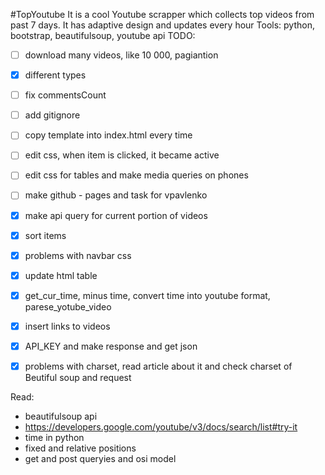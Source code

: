 #TopYoutube
It is a cool Youtube scrapper which collects top videos from past 7 days. It has adaptive design and updates every hour
Tools: python, bootstrap, beautifulsoup, youtube api
TODO:

- [ ] download many videos, like 10 000, pagiantion
- [x] different types
- [ ] fix commentsCount
- [ ] add gitignore
- [ ] copy template into index.html every time
- [ ] edit css, when item is clicked, it became active
- [ ] edit css for tables and make media queries on phones
- [ ] make github - pages and task for vpavlenko
- [x] make api query for current portion of videos
- [x] sort items
- [x] problems with navbar css
- [x] update html table
- [x] get_cur_time, minus time, convert time into youtube format, parese_yotube_video
- [x] insert links to videos
- [x] API_KEY and make response and get json
- [x] problems with charset, read article about it and check charset of Beutiful soup and
request



Read:

* beautifulsoup api
* https://developers.google.com/youtube/v3/docs/search/list#try-it
* time in python
* fixed and relative positions
* get and post queryies and osi model